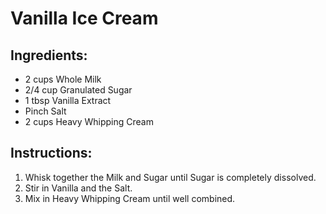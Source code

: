 # Vanilla Ice Cream

## Ingredients:

+ 2 cups Whole Milk
+ 2/4 cup Granulated Sugar
+ 1 tbsp Vanilla Extract
+ Pinch Salt
+ 2 cups Heavy Whipping Cream

## Instructions:

1. Whisk together the Milk and Sugar until Sugar is completely dissolved.
2. Stir in Vanilla and the Salt.
3. Mix in Heavy Whipping Cream until well combined.